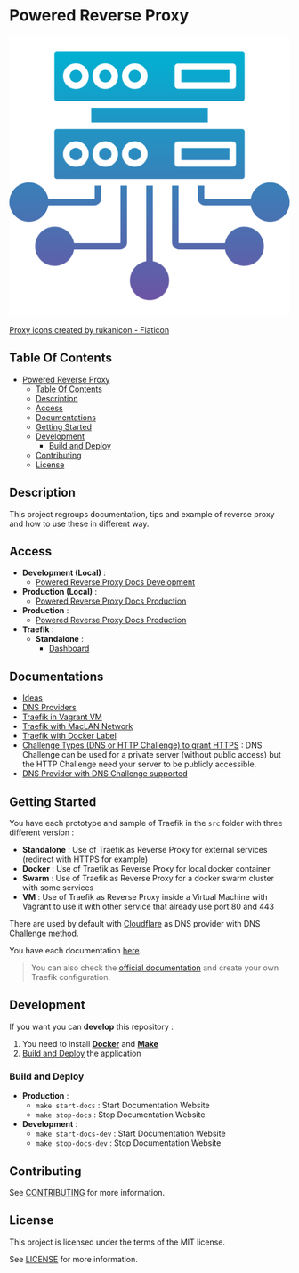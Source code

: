 # Powered Reverse Proxy

![Icon](./icon.png)

[Proxy icons created by rukanicon - Flaticon](https://www.flaticon.com/free-icons/proxy)

## Table Of Contents

- [Powered Reverse Proxy](#powered-reverse-proxy)
  - [Table Of Contents](#table-of-contents)
  - [Description](#description)
  - [Access](#access)
  - [Documentations](#documentations)
  - [Getting Started](#getting-started)
  - [Development](#development)
    - [Build and Deploy](#build-and-deploy)
  - [Contributing](#contributing)
  - [License](#license)

## Description

This project regroups documentation, tips and example of reverse proxy and how to use these in different way.

## Access

- **Development (Local)** :
  - [Powered Reverse Proxy Docs Development](http://localhost:6007)
- **Production (Local)** :
  - [Powered Reverse Proxy Docs Production](http://localhost:6007)
- **Production** :
  - [Powered Reverse Proxy Docs Production](https://proginfra.gitlab.io/powered_reverse_proxy)
- **Traefik** :
  - **Standalone** :
    - [Dashboard](http://proxy.local.gd)

## Documentations

- [Ideas](./docs/ideas.md)
- [DNS Providers](./docs/providers.md)
- [Traefik in Vagrant VM](./docs/vagrant.md)
- [Traefik with MacLAN Network](./docs/macvlan.md)
- [Traefik with Docker Label](./docs/docker.md)
- [Challenge Types (DNS or HTTP Challenge) to grant HTTPS](https://letsencrypt.org/docs/challenge-types/) : DNS Challenge can be used for a private server (without public access) but the HTTP Challenge need your server to be publicly accessible.
- [DNS Provider with DNS Challenge supported](https://doc.traefik.io/traefik/https/acme/#providers)

## Getting Started

You have each prototype and sample of Traefik in the `src` folder with three different version :

- **Standalone** : Use of Traefik as Reverse Proxy for external services (redirect with HTTPS for example)
- **Docker** : Use of Traefik as Reverse Proxy for local docker container
- **Swarm** : Use of Traefik as Reverse Proxy for a docker swarm cluster with some services
- **VM** : Use of Traefik as Reverse Proxy inside a Virtual Machine with Vagrant to use it with other service that already use port 80 and 443

There are used by default with [Cloudflare](https://www.cloudflare.com/) as DNS provider with DNS Challenge method.

You have each documentation [here](#documentations).

> You can also check the [official documentation](https://doc.traefik.io/traefik/) and create your own Traefik configuration.

## Development

If you want you can **develop** this repository :

1) You need to install **[Docker](https://docs.docker.com/get-docker/)** and **[Make](https://progdevlab.gitlab.io/dyntools/#/docs/global/makefile)**
2) [Build and Deploy](#build-and-deploy) the application

### Build and Deploy

- **Production** :
  - `make start-docs` : Start Documentation Website
  - `make stop-docs` : Stop Documentation Website
- **Development** :
  - `make start-docs-dev` : Start Documentation Website
  - `make stop-docs-dev` : Stop Documentation Website

## Contributing

See [CONTRIBUTING](./CONTRIBUTING.md) for more information.

## License

This project is licensed under the terms of the MIT license.

See [LICENSE](./LICENSE.md) for more information.
